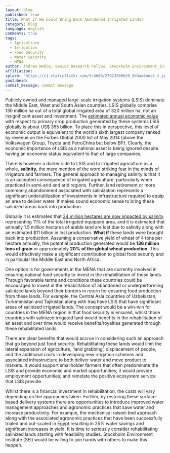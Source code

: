 ```yaml
---
layout: blog
published: true
title: What if We Could Bring Back Abandoned Irrigated Lands?
category: blog
language: english
comments: true
tags: 
  - Agriculture
  - Irrigation
  - Food Security
  - Water Security
  - MENA
author: Andrew Noble, Senior Research Fellow, Stockholm Environment Institute Asia Centre, Thailand
affiliation: 
splash: "https://c1.staticflickr.com/5/4660/27923309629_9b3ae6eec4_t.jpg"
youtubeid: 
commit_message: commit message
---
```

Publicly owned and managed large-scale irrigation systems (LSIS)  dominate the Middle East, West and South Asian countries. LSIS globally comprise 130 million ha out of a total global irrigated area of 320 million ha, not an insignificant asset and investment. The [estimated annual economic value](http://www.water-alternatives.org/index.php/alldoc/articles/302-a9-1-1) with respect to primary crop production generated by these systems LSIS globally is about US$ 355 billion. To place this in perspective, this level of economic output is equivalent to the world’s sixth largest company ranked by revenue on the Forbes Global 2000 list of May 2014 (above the Volkswagen Group, Toyota and PetroChina but below BP). Clearly, the economic importance of LSIS as a national asset is being ignored despite having an economic status equivalent to that of large companies.  <!-- more --> 




There is however a darker side to LSIS and to irrigated agriculture as a whole, **salinity**, the mere mention of the word striking fear in the minds of irrigators and farmers. The general approach to managing salinity is that it is an accepted consequence of irrigated agriculture, particularly when practiced in semi-arid and arid regions. Further, land retirement or more commonly abandonment associated with salinization represents a significant underutilization of investments in infrastructure required to equip an area to deliver water. It makes sound economic sense to bring these salinized areas back into production.





Globally it is estimated that [34 million hectares are now impacted by salinity](http://www.fao.org/docrep/017/i1688e/i1688e00.htm) representing 11% of the total irrigated equipped area, and it is estimated that annually 1.5 million hectares of arable land are lost due to salinity along with an estimated $11 billion in lost production. **What if** these lands were brought back into production. Assuming a conservative yield of wheat of 4 tons per hectare annually, the potential production generated would be **136 million tons of grain** or approximately **20% of the global wheat production**. This would effectively make a significant contribution to global food security and in particular the Middle East and North Africa.






One option is for governments in the MENA that are currently involved in ensuring national food security to invest in the rehabilitation of these lands. Through favorable terms and conditions these countries could be encouraged to invest in the rehabilitation of abandoned or underperforming salinized lands beyond their borders in return for ensuring food production from these lands. For example, the Central Asia countries of Uzbekistan, Turkmenistan and Tajikistan along with Iraq have LSIS that have significant areas of salinized irrigated lands. The concept would be a win-win for countries in the MENA region in that food security is ensured, whilst those countries with salinized irrigated land would benefits in the rehabilitation of an asset and over time would receive benefits/royalties generated through these rehabilitated lands. 






There are clear benefits that would accrue in considering such an approach that go beyond just food security. Rehabilitating these lands would limit the lateral expansion of agriculture, ‘land grabbing’, displacement of people, and the additional costs in developing new irrigation schemes and associated infrastructure to both deliver water and move product to markets.  It would support smallholder farmers that often predominate the LSIS and provide economic and market opportunities; it would provide employment opportunities; and reinstate the positive ecosystem service that LSIS provide. 






Whilst there is a financial investment in rehabilitation, the costs will vary depending on the approaches taken. Further, by restoring these surface-based delivery systems there are opportunities to introduce improved water management approaches and agronomic practices that save water and increase productivity. For example, the mechanical raised-bed approach along with the associated agronomic practices that have been successfully trialed and out-scaled in Egypt resulting in 25% water savings and significant increases in yield. It is time to seriously consider rehabilitating salinized lands starting with feasibility studies. Stockholm Environment Institute (SEI) would be willing to join hands with others to make this happen.